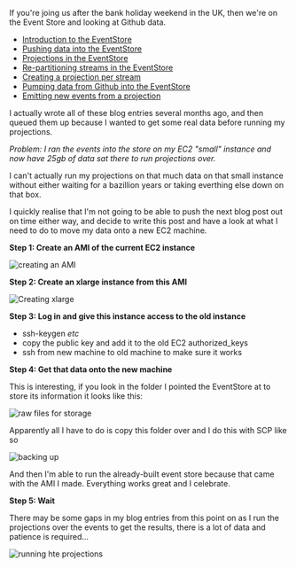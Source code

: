 If you're joing us after the bank holiday weekend in the UK, then we're on the Event Store and looking at Github data.

- [Introduction to the EventStore](/entries/playing-with-the-eventstore.html)
- [Pushing data into the EventStore](/entries/pushing-data-into-streams-in-the-eventstore.html)
- [Projections in the EventStore](/entries/basic-projections-in-the-eventstore.html)
- [Re-partitioning streams in the EventStore](/entries/re-partitioning-streams-in-the-event-store-for-better-projections.html)
- [Creating a projection per stream](/entries/creating-a-projection-per-stream-in-the-eventstore.html)
- [Pumping data from Github into the EventStore](/entries/less-abstract,-pumping-data-from-github-into-the-eventstore.html)
- [Emitting new events from a projection](/entries/evented-github-adventure---emitting-commits-as-their-own-events.html)


I actually wrote all of these blog entries several months ago, and then queued them up because I wanted to get some real data before running my projections.

*Problem: I ran the events into the store on my EC2 "small" instance and now have 25gb of data sat there to run projections over.*

I can't actually run my projections on that much data on that small instance without either waiting for a bazillion years or taking everthing else down on that box.

I quickly realise that I'm not going to be able to push the next blog post out on time either way, and decide to write this post and have a look at what I need to do to move my data onto a new EC2 machine.

**Step 1: Create an AMI of the current EC2 instance**

  <img src="/img/create_ami.png" title="creating an AMI" />


**Step 2: Create an xlarge instance from this AMI**

  <img src="/img/event_store.png" title="Creating xlarge" />

**Step 3: Log in and give this instance access to the old instance**

- ssh-keygen *etc*
- copy the public key and add it to the old EC2 authorized\_keys
- ssh from new machine to old machine to make sure it works

**Step 4: Get that data onto the new machine**

This is interesting, if you look in the folder I pointed the EventStore at to store its information it looks like this:

  <img src="/img/data_storage.png" title="raw files for storage">

Apparently all I have to do is copy this folder over and I do this with SCP like so

  <img src="/img/backing_up.png" title="backing up" />

And then I'm able to run the already-built event store because that came with the AMI I made. Everything works great and I celebrate.

**Step 5: Wait**

There may be some gaps in my blog entries from this point on as I run the projections over the events to get the results, there is a lot of data and patience is required...


  <img src="/img/running_projections.png" title="running hte projections" />


